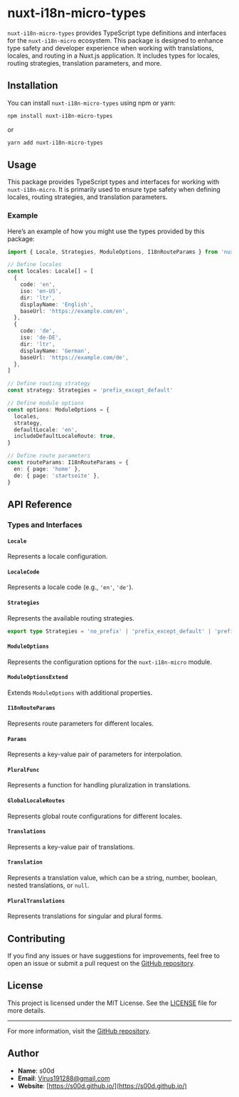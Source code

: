 # nuxt-i18n-micro-types

`nuxt-i18n-micro-types` provides TypeScript type definitions and interfaces for the `nuxt-i18n-micro` ecosystem. This package is designed to enhance type safety and developer experience when working with translations, locales, and routing in a Nuxt.js application. It includes types for locales, routing strategies, translation parameters, and more.

## Installation

You can install `nuxt-i18n-micro-types` using npm or yarn:

```bash
npm install nuxt-i18n-micro-types
```

or

```bash
yarn add nuxt-i18n-micro-types
```

## Usage

This package provides TypeScript types and interfaces for working with `nuxt-i18n-micro`. It is primarily used to ensure type safety when defining locales, routing strategies, and translation parameters.

### Example

Here’s an example of how you might use the types provided by this package:

```typescript
import { Locale, Strategies, ModuleOptions, I18nRouteParams } from 'nuxt-i18n-micro-types'

// Define locales
const locales: Locale[] = [
  {
    code: 'en',
    iso: 'en-US',
    dir: 'ltr',
    displayName: 'English',
    baseUrl: 'https://example.com/en',
  },
  {
    code: 'de',
    iso: 'de-DE',
    dir: 'ltr',
    displayName: 'German',
    baseUrl: 'https://example.com/de',
  },
]

// Define routing strategy
const strategy: Strategies = 'prefix_except_default'

// Define module options
const options: ModuleOptions = {
  locales,
  strategy,
  defaultLocale: 'en',
  includeDefaultLocaleRoute: true,
}

// Define route parameters
const routeParams: I18nRouteParams = {
  en: { page: 'home' },
  de: { page: 'startseite' },
}
```

## API Reference

### Types and Interfaces

#### `Locale`
Represents a locale configuration.

#### `LocaleCode`
Represents a locale code (e.g., `'en'`, `'de'`).

#### `Strategies`
Represents the available routing strategies.

```typescript
export type Strategies = 'no_prefix' | 'prefix_except_default' | 'prefix' | 'prefix_and_default'
```

#### `ModuleOptions`
Represents the configuration options for the `nuxt-i18n-micro` module.

#### `ModuleOptionsExtend`
Extends `ModuleOptions` with additional properties.

#### `I18nRouteParams`
Represents route parameters for different locales.

#### `Params`
Represents a key-value pair of parameters for interpolation.

#### `PluralFunc`
Represents a function for handling pluralization in translations.

#### `GlobalLocaleRoutes`
Represents global route configurations for different locales.

#### `Translations`
Represents a key-value pair of translations.

#### `Translation`
Represents a translation value, which can be a string, number, boolean, nested translations, or `null`.

#### `PluralTranslations`
Represents translations for singular and plural forms.

## Contributing

If you find any issues or have suggestions for improvements, feel free to open an issue or submit a pull request on the [GitHub repository](https://github.com/s00d/nuxt-i18n-micro).

## License

This project is licensed under the MIT License. See the [LICENSE](https://github.com/s00d/nuxt-i18n-micro/blob/main/LICENSE) file for more details.

---

For more information, visit the [GitHub repository](https://github.com/s00d/nuxt-i18n-micro).

## Author

- **Name**: s00d
- **Email**: Virus191288@gmail.com
- **Website**: [https://s00d.github.io/](https://s00d.github.io/)
